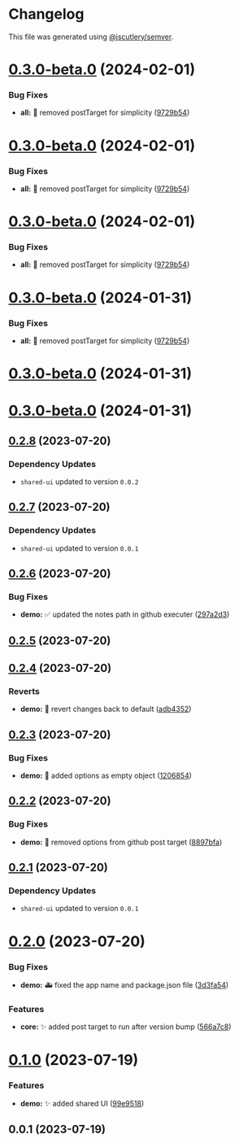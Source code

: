# Changelog

This file was generated using [@jscutlery/semver](https://github.com/jscutlery/semver).

# [0.3.0-beta.0](https://github.com/ak274/semver/compare/demo-0.3.0-beta.0...demo-0.3.0-beta.0) (2024-02-01)


### Bug Fixes

* **all:** :bug: removed postTarget for simplicity ([9729b54](https://github.com/ak274/semver/commit/9729b54fc3956a981f0a5df0412c2fcccb46452e))



# [0.3.0-beta.0](https://github.com/ak274/semver/compare/demo-0.3.0-beta.0...demo-0.3.0-beta.0) (2024-02-01)


### Bug Fixes

* **all:** :bug: removed postTarget for simplicity ([9729b54](https://github.com/ak274/semver/commit/9729b54fc3956a981f0a5df0412c2fcccb46452e))



# [0.3.0-beta.0](https://github.com/ak274/semver/compare/demo-0.3.0-beta.0...demo-0.3.0-beta.0) (2024-02-01)


### Bug Fixes

* **all:** :bug: removed postTarget for simplicity ([9729b54](https://github.com/ak274/semver/commit/9729b54fc3956a981f0a5df0412c2fcccb46452e))



# [0.3.0-beta.0](https://github.com/ak274/semver/compare/demo-0.3.0-beta.0...demo-0.3.0-beta.0) (2024-01-31)


### Bug Fixes

* **all:** :bug: removed postTarget for simplicity ([9729b54](https://github.com/ak274/semver/commit/9729b54fc3956a981f0a5df0412c2fcccb46452e))



# [0.3.0-beta.0](https://github.com/ak274/semver/compare/demo-0.3.0-beta.0...demo-0.3.0-beta.0) (2024-01-31)



# [0.3.0-beta.0](https://github.com/ak274/semver/compare/demo-0.2.8...demo-0.3.0-beta.0) (2024-01-31)



## [0.2.8](https://github.com/ak274/semver/compare/demo-0.2.7...demo-0.2.8) (2023-07-20)

### Dependency Updates

* `shared-ui` updated to version `0.0.2`


## [0.2.7](https://github.com/ak274/semver/compare/demo-0.2.6...demo-0.2.7) (2023-07-20)

### Dependency Updates

* `shared-ui` updated to version `0.0.1`


## [0.2.6](https://github.com/ak274/semver/compare/demo-0.2.5...demo-0.2.6) (2023-07-20)


### Bug Fixes

* **demo:** :white_check_mark: updated the notes path in github executer ([297a2d3](https://github.com/ak274/semver/commit/297a2d3c147e8464cca55a9d673e8f502b6d6001))



## [0.2.5](https://github.com/ak274/semver/compare/demo-0.2.4...demo-0.2.5) (2023-07-20)



## [0.2.4](https://github.com/ak274/semver/compare/demo-0.2.3...demo-0.2.4) (2023-07-20)


### Reverts

* **demo:** :memo: revert changes back to default ([adb4352](https://github.com/ak274/semver/commit/adb4352616e988c99547ac3a7d74a95a0473dd7e))



## [0.2.3](https://github.com/ak274/semver/compare/demo-0.2.2...demo-0.2.3) (2023-07-20)


### Bug Fixes

* **demo:** :bug: added options as empty object ([1206854](https://github.com/ak274/semver/commit/1206854eebd1f128dd66b83ce8f9c1d2c8f0aa2a))



## [0.2.2](https://github.com/ak274/semver/compare/demo-0.2.1...demo-0.2.2) (2023-07-20)


### Bug Fixes

* **demo:** :bug: removed options from github post target ([8897bfa](https://github.com/ak274/semver/commit/8897bfaa9f235287541e8c1d40dcb43121a3ebd6))



## [0.2.1](https://github.com/ak274/semver/compare/demo-0.2.0...demo-0.2.1) (2023-07-20)

### Dependency Updates

* `shared-ui` updated to version `0.0.1`


# [0.2.0](https://github.com/ak274/semver/compare/demo-0.1.0...demo-0.2.0) (2023-07-20)


### Bug Fixes

* **demo:** :ambulance: fixed the app name and package.json file ([3d3fa54](https://github.com/ak274/semver/commit/3d3fa5464da61c85ae1bbe9e1afd76eeab50fa1b))


### Features

* **core:** :sparkles: added post target to run after version bump ([566a7c8](https://github.com/ak274/semver/commit/566a7c8d05243e9c74b2f4aa3b6fc10b1bfa619b))



# [0.1.0](https://github.com/ak274/semver/compare/demo-0.0.1...demo-0.1.0) (2023-07-19)


### Features

* **demo:** :sparkles: added shared UI ([99e9518](https://github.com/ak274/semver/commit/99e951865b314471245c119b05d42fef8dbe7bdc))



## 0.0.1 (2023-07-19)

